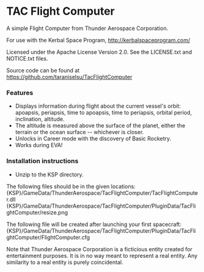 TAC Flight Computer
================

A simple Flight Computer from Thunder Aerospace Corporation.


For use with the Kerbal Space Program, http://kerbalspaceprogram.com/

Licensed under the Apache License Version 2.0.  See the LICENSE.txt and NOTICE.txt files.

Source code can be found at https://github.com/taraniselsu/TacFlightComputer


### Features
- Displays information during flight about the current vessel's orbit: apoapsis, periapsis, time to apoapsis, time to periapsis, orbital period, inclination, altitude.
- The altitude is measured above the surface of the planet, either the terrain or the ocean surface -- whichever is closer.
- Unlocks in Career mode with the discovery of Basic Rocketry.
- Works during EVA!


### Installation instructions
- Unzip to the KSP directory.

The following files should be in the given locations:
{KSP}/GameData/ThunderAerospace/TacFlightComputer/TacFlightComputer.dll
{KSP}/GameData/ThunderAerospace/TacFlightComputer/PluginData/TacFlightComputer/resize.png

The following file will be created after launching your first spacecraft:
{KSP}/GameData/ThunderAerospace/TacFlightComputer/PluginData/TacFlightComputer/FlightComputer.cfg



Note that Thunder Aerospace Corporation is a ficticious entity created for entertainment
purposes. It is in no way meant to represent a real entity. Any similarity to a real entity
is purely coincidental.
